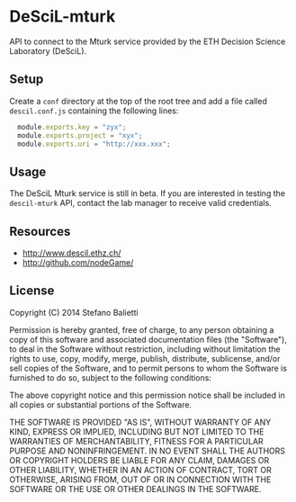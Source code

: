 # DeSciL-mturk

API to connect to the Mturk service provided by the ETH Decision Science Laboratory (DeSciL).

## Setup

Create a `conf` directory at the top of the root tree and add a file called `descil.conf.js` containing the following lines:

```javascript
  module.exports.key = "zyx";
  module.exports.project = "xyx";
  module.exports.uri = "http://xxx.xxx";
```

## Usage

The DeSciL Mturk service is still in beta. If you are interested in testing the `descil-mturk` API, contact the lab manager to receive valid credentials.
 
## Resources

 * http://www.descil.ethz.ch/
 * http://github.com/nodeGame/
  

## License

Copyright (C) 2014 Stefano Balietti

Permission is hereby granted, free of charge, to any person obtaining a copy of this software and associated documentation files (the "Software"), to deal in the Software without restriction, including without limitation the rights to use, copy, modify, merge, publish, distribute, sublicense, and/or sell copies of the Software, and to permit persons to whom the Software is furnished to do so, subject to the following conditions:

The above copyright notice and this permission notice shall be included in all copies or substantial portions of the Software.

THE SOFTWARE IS PROVIDED "AS IS", WITHOUT WARRANTY OF ANY KIND, EXPRESS OR IMPLIED, INCLUDING BUT NOT LIMITED TO THE WARRANTIES OF MERCHANTABILITY, FITNESS FOR A PARTICULAR PURPOSE AND NONINFRINGEMENT. IN NO EVENT SHALL THE AUTHORS OR COPYRIGHT HOLDERS BE LIABLE FOR ANY CLAIM, DAMAGES OR OTHER LIABILITY, WHETHER IN AN ACTION OF CONTRACT, TORT OR OTHERWISE, ARISING FROM, OUT OF OR IN CONNECTION WITH THE SOFTWARE OR THE USE OR OTHER DEALINGS IN THE SOFTWARE. 


  
